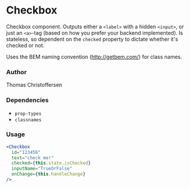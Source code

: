 # Checkbox

Checkbox component. Outputs either a `<label>` with a hidden `<input>`, or just an `<a>`-tag (based on how you prefer your backend implemented). Is stateless, so dependent on the `checked` property to dictate whether it's checked or not.

Uses the BEM naming convention (http://getbem.com/) for class names.

### Author

Thomas Christoffersen

### Dependencies

- `prop-types`
- `classnames`

### Usage

```jsx
<Checkbox
  id="123456"
  text="check me!"
  checked={this.state.isChecked}
  inputName="TrueOrFalse"
  onChange={this.handleChange}
/>
```
